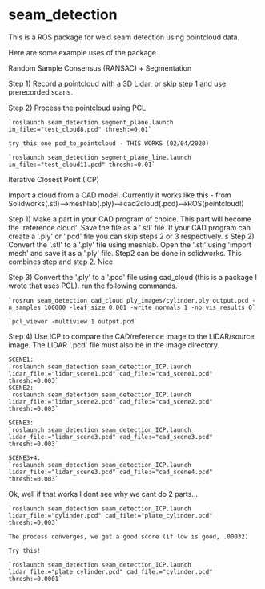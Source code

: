 # seam_detection
This is a ROS package for weld seam detection using pointcloud data.

Here are some example uses of the package.

Random Sample Consensus (RANSAC) + Segmentation

Step 1) Record a pointcloud with a 3D Lidar, or skip step 1 and use prerecorded scans.

Step 2) Process the pointcloud using PCL

    `roslaunch seam_detection segment_plane.launch in_file:="test_cloud8.pcd" thresh:=0.01`

    try this one pcd_to_pointcloud - THIS WORKS (02/04/2020)

    `roslaunch seam_detection segment_plane_line.launch in_file:="test_cloud11.pcd" thresh:=0.01`


Iterative Closest Point (ICP)

Import a cloud from a CAD model. Currently it works like this - from Solidworks(.stl)-->meshlab(.ply)-->cad2cloud(.pcd)-->ROS(pointcloud!)


Step 1) Make a part in your CAD program of choice. This part will become the 'reference cloud'. Save the file as a '.stl' file. If your CAD program can create a '.ply' or '.pcd' file you can skip steps 2 or 3 respectively.
    s
Step 2) Convert the '.stl' to a '.ply' file using meshlab. Open the '.stl' using 'import mesh' and save it as a '.ply' file. Step2 can be done in solidworks. This combines step and step 2. Nice

Step 3) Convert the '.ply' to a '.pcd' file using cad_cloud (this is a package I wrote that uses PCL). run the following commands.

    `rosrun seam_detection cad_cloud ply_images/cylinder.ply output.pcd -n_samples 100000 -leaf_size 0.001 -write_normals 1 -no_vis_results 0`

    `pcl_viewer -multiview 1 output.pcd`

Step 4) Use ICP to compare the CAD/reference image to the LIDAR/source image. The LIDAR '.pcd' file must also be in the image directory.

    SCENE1:
    `roslaunch seam_detection seam_detection_ICP.launch lidar_file:="lidar_scene1.pcd" cad_file:="cad_scene1.pcd"  thresh:=0.003`
    SCENE2:
    `roslaunch seam_detection seam_detection_ICP.launch lidar_file:="lidar_scene2.pcd" cad_file:="cad_scene2.pcd"  thresh:=0.003`

    SCENE3:
    `roslaunch seam_detection seam_detection_ICP.launch lidar_file:="lidar_scene3.pcd" cad_file:="cad_scene3.pcd"  thresh:=0.003`

    SCENE3+4:
    `roslaunch seam_detection seam_detection_ICP.launch lidar_file:="lidar_scene3.pcd" cad_file:="cad_scene4.pcd"  thresh:=0.003`


Ok, well if that works I dont see why we cant do 2 parts...


    `roslaunch seam_detection seam_detection_ICP.launch lidar_file:="cylinder.pcd" cad_file:="plate_cylinder.pcd"  thresh:=0.003`

    The process converges, we get a good score (if low is good, .00032)

    Try this!

    `roslaunch seam_detection seam_detection_ICP.launch lidar_file:="plate_cylinder.pcd" cad_file:="cylinder.pcd"  thresh:=0.0001`

